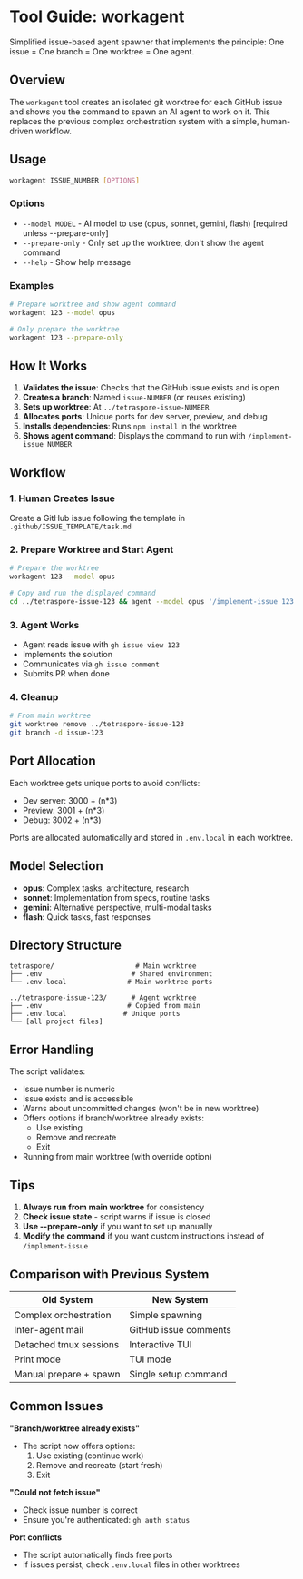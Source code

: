 # Tool Guide: workagent

Simplified issue-based agent spawner that implements the principle: One issue = One branch = One worktree = One agent.

## Overview

The `workagent` tool creates an isolated git worktree for each GitHub issue and shows you the command to spawn an AI agent to work on it. This replaces the previous complex orchestration system with a simple, human-driven workflow.

## Usage

```bash
workagent ISSUE_NUMBER [OPTIONS]
```

### Options

- `--model MODEL` - AI model to use (opus, sonnet, gemini, flash) [required unless --prepare-only]
- `--prepare-only` - Only set up the worktree, don't show the agent command
- `--help` - Show help message

### Examples

```bash
# Prepare worktree and show agent command
workagent 123 --model opus

# Only prepare the worktree
workagent 123 --prepare-only
```

## How It Works

1. **Validates the issue**: Checks that the GitHub issue exists and is open
2. **Creates a branch**: Named `issue-NUMBER` (or reuses existing)
3. **Sets up worktree**: At `../tetraspore-issue-NUMBER`
4. **Allocates ports**: Unique ports for dev server, preview, and debug
5. **Installs dependencies**: Runs `npm install` in the worktree
6. **Shows agent command**: Displays the command to run with `/implement-issue NUMBER`

## Workflow

### 1. Human Creates Issue
Create a GitHub issue following the template in `.github/ISSUE_TEMPLATE/task.md`

### 2. Prepare Worktree and Start Agent
```bash
# Prepare the worktree
workagent 123 --model opus

# Copy and run the displayed command
cd ../tetraspore-issue-123 && agent --model opus '/implement-issue 123'
```

### 3. Agent Works
- Agent reads issue with `gh issue view 123`
- Implements the solution
- Communicates via `gh issue comment`
- Submits PR when done

### 4. Cleanup
```bash
# From main worktree
git worktree remove ../tetraspore-issue-123
git branch -d issue-123
```

## Port Allocation

Each worktree gets unique ports to avoid conflicts:
- Dev server: 3000 + (n*3)
- Preview: 3001 + (n*3)
- Debug: 3002 + (n*3)

Ports are allocated automatically and stored in `.env.local` in each worktree.

## Model Selection

- **opus**: Complex tasks, architecture, research
- **sonnet**: Implementation from specs, routine tasks
- **gemini**: Alternative perspective, multi-modal tasks
- **flash**: Quick tasks, fast responses

## Directory Structure

```
tetraspore/                    # Main worktree
├── .env                      # Shared environment
└── .env.local               # Main worktree ports

../tetraspore-issue-123/      # Agent worktree
├── .env                     # Copied from main
├── .env.local              # Unique ports
└── [all project files]
```

## Error Handling

The script validates:
- Issue number is numeric
- Issue exists and is accessible
- Warns about uncommitted changes (won't be in new worktree)
- Offers options if branch/worktree already exists:
  - Use existing
  - Remove and recreate
  - Exit
- Running from main worktree (with override option)

## Tips

1. **Always run from main worktree** for consistency
2. **Check issue state** - script warns if issue is closed
3. **Use --prepare-only** if you want to set up manually
4. **Modify the command** if you want custom instructions instead of `/implement-issue`

## Comparison with Previous System

| Old System | New System |
|------------|------------|
| Complex orchestration | Simple spawning |
| Inter-agent mail | GitHub issue comments |
| Detached tmux sessions | Interactive TUI |
| Print mode | TUI mode |
| Manual prepare + spawn | Single setup command |

## Common Issues

**"Branch/worktree already exists"**
- The script now offers options:
  1. Use existing (continue work)
  2. Remove and recreate (start fresh)
  3. Exit

**"Could not fetch issue"**
- Check issue number is correct
- Ensure you're authenticated: `gh auth status`

**Port conflicts**
- The script automatically finds free ports
- If issues persist, check `.env.local` files in other worktrees